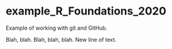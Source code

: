 # example_R_Foundations_2020
Example of working with git and GitHub.

Blah, blah.
Blah, blah, blah.
New line of text.
